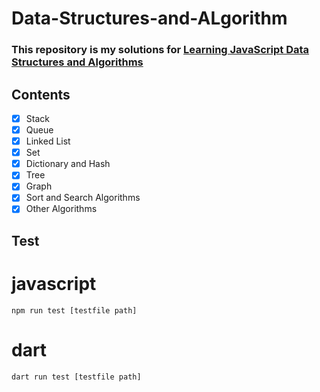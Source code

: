 # Data-Structures-and-ALgorithm

### This repository is my solutions for [Learning JavaScript Data Structures and Algorithms](https://www.amazon.com/Learning-JavaScript-Data-Structures-Algorithms/dp/1783554878)

## Contents

- [x] Stack
- [x] Queue
- [x] Linked List
- [x] Set
- [x] Dictionary and Hash
- [x] Tree
- [x] Graph
- [x] Sort and Search Algorithms
- [x] Other Algorithms

## Test

# javascript

    npm run test [testfile path]

# dart

    dart run test [testfile path]
